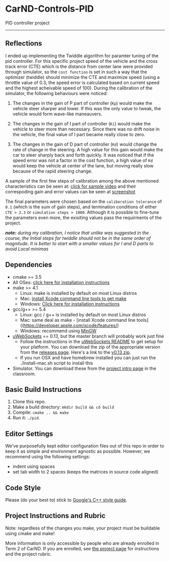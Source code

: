 # CarND-Controls-PID
PID controller project

---
## Reflections
I ended up implementing the Twiddle algorithm for paramter tuning of the pid controller. For this specific project speed of the vehicle and the cross track error (CTE) which is the distance from center lane were provided through simulator, so the `cost function` is set in such a way that the optimizer (twiddle) should minimize the CTE and maximize speed (using a throttle value of 0.3, the speed error is calculated based on current speed and the highest acheivable speed of 100).
During the calibration of the simulator, the following behaviours were noticed:
1. The changes in the gain of P part of controller (`Kp`) would make the vehicle steer sharper and lower. If this was the only value to tweak, the vehicle would form wave-like maneauvers.
2. The changes in the gain of I part of controller (`Ki`) would make the vehicle to steer more than necessary. Since there was no drift noise in the vehicle, the final value of I part became really close to zero.

3. The changes in the gain of D part of controller (`Kd`) would change the rate of change in the steering. A high value for this gain would make the car to steer sharply back and forth quickly. It was noticed that if the speed error was not a factor in the cost function, a high value of `Kd` would keep the vehicle at center of the lane, but moving really slow because of the rapid steering change.

A sample of the first few steps of calibration among the above mentioned characteristics can be seen at: [click for sample video](https://youtu.be/sQVLuEvRnx0) and their correspoding gain and error values can be seen at [screenshot](./Readme_files/Readme_files/SampleCalibrationValues.png) 

The final parameters were chosen based on the `caliberation tolerance` of `0.1` (which is the sum of gain steps), and termination conditions of either `CTE > 2.3` or `simulation steps > 1000`. Although it is possible to fine-tune the parameters even more, the exisiting values pass the requirments of the project.

***note:*** *during my calibration, I notice that unlike was suggested in the course, the Initial steps for twiddle should not be in the same order of magnitude. It is better to start with a smaller values for I and D parts to avoid Local minimas*  

## Dependencies

* cmake >= 3.5
 * All OSes: [click here for installation instructions](https://cmake.org/install/)
* make >= 4.1
  * Linux: make is installed by default on most Linux distros
  * Mac: [install Xcode command line tools to get make](https://developer.apple.com/xcode/features/)
  * Windows: [Click here for installation instructions](http://gnuwin32.sourceforge.net/packages/make.htm)
* gcc/g++ >= 5.4
  * Linux: gcc / g++ is installed by default on most Linux distros
  * Mac: same deal as make - [install Xcode command line tools]((https://developer.apple.com/xcode/features/)
  * Windows: recommend using [MinGW](http://www.mingw.org/)
* [uWebSockets](https://github.com/uWebSockets/uWebSockets) == 0.13, but the master branch will probably work just fine
  * Follow the instructions in the [uWebSockets README](https://github.com/uWebSockets/uWebSockets/blob/master/README.md) to get setup for your platform. You can download the zip of the appropriate version from the [releases page](https://github.com/uWebSockets/uWebSockets/releases). Here's a link to the [v0.13 zip](https://github.com/uWebSockets/uWebSockets/archive/v0.13.0.zip).
  * If you run OSX and have homebrew installed you can just run the ./install-mac.sh script to install this
* Simulator. You can download these from the [project intro page](https://github.com/udacity/CarND-PID-Control-Project/releases) in the classroom.

## Basic Build Instructions

1. Clone this repo.
2. Make a build directory: `mkdir build && cd build`
3. Compile: `cmake .. && make`
4. Run it: `./pid`. 

## Editor Settings

We've purposefully kept editor configuration files out of this repo in order to
keep it as simple and environment agnostic as possible. However, we recommend
using the following settings:

* indent using spaces
* set tab width to 2 spaces (keeps the matrices in source code aligned)

## Code Style

Please (do your best to) stick to [Google's C++ style guide](https://google.github.io/styleguide/cppguide.html).

## Project Instructions and Rubric

Note: regardless of the changes you make, your project must be buildable using
cmake and make!

More information is only accessible by people who are already enrolled in Term 2
of CarND. If you are enrolled, see [the project page](https://classroom.udacity.com/nanodegrees/nd013/parts/40f38239-66b6-46ec-ae68-03afd8a601c8/modules/f1820894-8322-4bb3-81aa-b26b3c6dcbaf/lessons/e8235395-22dd-4b87-88e0-d108c5e5bbf4/concepts/6a4d8d42-6a04-4aa6-b284-1697c0fd6562)
for instructions and the project rubric.
